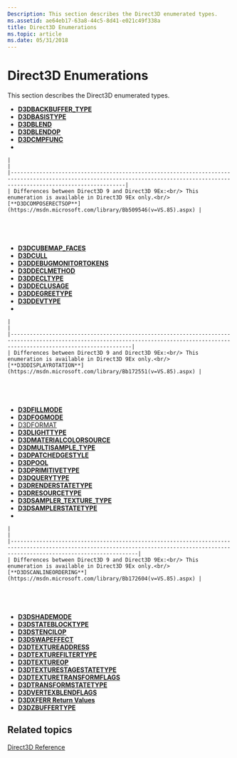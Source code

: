 ```yaml
---
Description: This section describes the Direct3D enumerated types.
ms.assetid: ae64eb17-63a8-44c5-8d41-e021c49f338a
title: Direct3D Enumerations
ms.topic: article
ms.date: 05/31/2018
---
```


# Direct3D Enumerations

This section describes the Direct3D enumerated types.

-   [**D3DBACKBUFFER\_TYPE**](https://msdn.microsoft.com/library/Bb172506(v=VS.85).aspx)
-   [**D3DBASISTYPE**](https://msdn.microsoft.com/library/Bb172507(v=VS.85).aspx)
-   [**D3DBLEND**](https://msdn.microsoft.com/library/Bb172508(v=VS.85).aspx)
-   [**D3DBLENDOP**](https://msdn.microsoft.com/library/Bb172509(v=VS.85).aspx)
-   [**D3DCMPFUNC**](https://msdn.microsoft.com/library/Bb172517(v=VS.85).aspx)
-   

    |                                                                                                                                                                                |
    |--------------------------------------------------------------------------------------------------------------------------------------------------------------------------------|
    | Differences between Direct3D 9 and Direct3D 9Ex:<br/> This enumeration is available in Direct3D 9Ex only.<br/>[**D3DCOMPOSERECTSOP**](https://msdn.microsoft.com/library/Bb509546(v=VS.85).aspx) |

    

     

-   [**D3DCUBEMAP\_FACES**](https://msdn.microsoft.com/library/Bb172528(v=VS.85).aspx)
-   [**D3DCULL**](https://msdn.microsoft.com/library/Bb172529(v=VS.85).aspx)
-   [**D3DDEBUGMONITORTOKENS**](https://msdn.microsoft.com/library/Bb172531(v=VS.85).aspx)
-   [**D3DDECLMETHOD**](https://msdn.microsoft.com/library/Bb172532(v=VS.85).aspx)
-   [**D3DDECLTYPE**](https://msdn.microsoft.com/library/Bb172533(v=VS.85).aspx)
-   [**D3DDECLUSAGE**](https://msdn.microsoft.com/library/Bb172534(v=VS.85).aspx)
-   [**D3DDEGREETYPE**](https://msdn.microsoft.com/library/Bb172536(v=VS.85).aspx)
-   [**D3DDEVTYPE**](https://msdn.microsoft.com/library/Bb172547(v=VS.85).aspx)
-   

    |                                                                                                                                                                                  |
    |----------------------------------------------------------------------------------------------------------------------------------------------------------------------------------|
    | Differences between Direct3D 9 and Direct3D 9Ex:<br/> This enumeration is available in Direct3D 9Ex only.<br/>[**D3DDISPLAYROTATION**](https://msdn.microsoft.com/library/Bb172551(v=VS.85).aspx) |

    

     

-   [**D3DFILLMODE**](https://msdn.microsoft.com/library/Bb172556(v=VS.85).aspx)
-   [**D3DFOGMODE**](https://msdn.microsoft.com/library/Bb172557(v=VS.85).aspx)
-   [D3DFORMAT](d3dformat.md)
-   [**D3DLIGHTTYPE**](https://msdn.microsoft.com/library/Bb172567(v=VS.85).aspx)
-   [**D3DMATERIALCOLORSOURCE**](https://msdn.microsoft.com/library/Bb172572(v=VS.85).aspx)
-   [**D3DMULTISAMPLE\_TYPE**](https://msdn.microsoft.com/library/Bb172574(v=VS.85).aspx)
-   [**D3DPATCHEDGESTYLE**](https://msdn.microsoft.com/library/Bb172575(v=VS.85).aspx)
-   [**D3DPOOL**](https://msdn.microsoft.com/library/Bb172584(v=VS.85).aspx)
-   [**D3DPRIMITIVETYPE**](https://msdn.microsoft.com/library/Bb172589(v=VS.85).aspx)
-   [**D3DQUERYTYPE**](https://msdn.microsoft.com/library/Bb172594(v=VS.85).aspx)
-   [**D3DRENDERSTATETYPE**](https://msdn.microsoft.com/library/Bb172599(v=VS.85).aspx)
-   [**D3DRESOURCETYPE**](https://msdn.microsoft.com/library/Bb172601(v=VS.85).aspx)
-   [**D3DSAMPLER\_TEXTURE\_TYPE**](https://msdn.microsoft.com/library/Bb172603(v=VS.85).aspx)
-   [**D3DSAMPLERSTATETYPE**](https://msdn.microsoft.com/library/Bb172602(v=VS.85).aspx)
-   

    |                                                                                                                                                                                    |
    |------------------------------------------------------------------------------------------------------------------------------------------------------------------------------------|
    | Differences between Direct3D 9 and Direct3D 9Ex:<br/> This enumeration is available in Direct3D 9Ex only.<br/>[**D3DSCANLINEORDERING**](https://msdn.microsoft.com/library/Bb172604(v=VS.85).aspx) |

    

     

-   [**D3DSHADEMODE**](https://msdn.microsoft.com/library/Bb172605(v=VS.85).aspx)
-   [**D3DSTATEBLOCKTYPE**](https://msdn.microsoft.com/library/Bb172608(v=VS.85).aspx)
-   [**D3DSTENCILOP**](https://msdn.microsoft.com/library/Bb172610(v=VS.85).aspx)
-   [**D3DSWAPEFFECT**](https://msdn.microsoft.com/library/Bb172612(v=VS.85).aspx)
-   [**D3DTEXTUREADDRESS**](https://msdn.microsoft.com/library/Bb172614(v=VS.85).aspx)
-   [**D3DTEXTUREFILTERTYPE**](https://msdn.microsoft.com/library/Bb172615(v=VS.85).aspx)
-   [**D3DTEXTUREOP**](https://msdn.microsoft.com/library/Bb172616(v=VS.85).aspx)
-   [**D3DTEXTURESTAGESTATETYPE**](https://msdn.microsoft.com/library/Bb172617(v=VS.85).aspx)
-   [**D3DTEXTURETRANSFORMFLAGS**](https://msdn.microsoft.com/library/Bb172618(v=VS.85).aspx)
-   [**D3DTRANSFORMSTATETYPE**](https://msdn.microsoft.com/library/Bb172619(v=VS.85).aspx)
-   [**D3DVERTEXBLENDFLAGS**](https://msdn.microsoft.com/library/Bb172628(v=VS.85).aspx)
-   [**D3DXFERR Return Values**](https://msdn.microsoft.com/library/Bb172829(v=VS.85).aspx)
-   [**D3DZBUFFERTYPE**](https://msdn.microsoft.com/library/Bb205568(v=VS.85).aspx)

## Related topics

<dl> <dt>

[Direct3D Reference](dx9-graphics-reference-d3d.md)
</dt> </dl>

 

 





